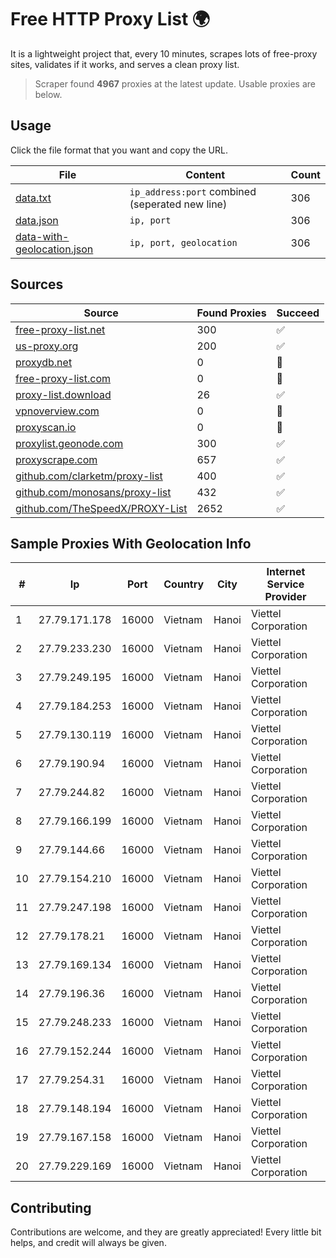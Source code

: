 
# Free HTTP Proxy List 🌍

It is a lightweight project that, every 10 minutes, scrapes lots of free-proxy sites, validates if it works, and serves a clean proxy list.


> Scraper found **4967** proxies at the latest update. Usable proxies are below.

## Usage

Click the file format that you want and copy the URL.


|File|Content|Count|
|----|-------|-----|
|[data.txt](https://raw.githubusercontent.com/themiralay/Proxy-List-World/master/data.txt)|`ip_address:port` combined (seperated new line)|306|
|[data.json](https://raw.githubusercontent.com/themiralay/Proxy-List-World/master/data.json)|`ip, port`|306|
|[data-with-geolocation.json](https://raw.githubusercontent.com/themiralay/Proxy-List-World/master/data-with-geolocation.json)|`ip, port, geolocation`|306|

## Sources

|Source|Found Proxies|Succeed|
|------|-------------|-------|
|[free-proxy-list.net](https://free-proxy-list.net)|300|✅|
|[us-proxy.org](https://www.us-proxy.org)|200|✅|
|[proxydb.net](http://proxydb.net)|0|🚫|
|[free-proxy-list.com](https://free-proxy-list.com/?page=&port=&type%5B%5D=http&type%5B%5D=https&up_time=0&search=Search)|0|🚫|
|[proxy-list.download](https://www.proxy-list.download/HTTP)|26|✅|
|[vpnoverview.com](https://vpnoverview.com/privacy/anonymous-browsing/free-proxy-servers)|0|🚫|
|[proxyscan.io](https://www.proxyscan.io)|0|🚫|
|[proxylist.geonode.com](https://proxylist.geonode.com/api/proxy-list?limit=300&page=1&sort_by=lastChecked&sort_type=desc&protocols=http,https)|300|✅|
|[proxyscrape.com](https://api.proxyscrape.com/v2/?request=displayproxies&protocol=http&timeout=10000&country=all&ssl=all&anonymity=all)|657|✅|
|[github.com/clarketm/proxy-list](https://raw.githubusercontent.com/clarketm/proxy-list/master/proxy-list-raw.txt)|400|✅|
|[github.com/monosans/proxy-list](https://raw.githubusercontent.com/monosans/proxy-list/main/proxies/http.txt)|432|✅|
|[github.com/TheSpeedX/PROXY-List](https://raw.githubusercontent.com/TheSpeedX/PROXY-List/master/http.txt)|2652|✅|


## Sample Proxies With Geolocation Info

|#|Ip|Port|Country|City|Internet Service Provider|
|-|--|----|-------|----|-------------------------|
|1|27.79.171.178|16000|Vietnam|Hanoi|Viettel Corporation|
|2|27.79.233.230|16000|Vietnam|Hanoi|Viettel Corporation|
|3|27.79.249.195|16000|Vietnam|Hanoi|Viettel Corporation|
|4|27.79.184.253|16000|Vietnam|Hanoi|Viettel Corporation|
|5|27.79.130.119|16000|Vietnam|Hanoi|Viettel Corporation|
|6|27.79.190.94|16000|Vietnam|Hanoi|Viettel Corporation|
|7|27.79.244.82|16000|Vietnam|Hanoi|Viettel Corporation|
|8|27.79.166.199|16000|Vietnam|Hanoi|Viettel Corporation|
|9|27.79.144.66|16000|Vietnam|Hanoi|Viettel Corporation|
|10|27.79.154.210|16000|Vietnam|Hanoi|Viettel Corporation|
|11|27.79.247.198|16000|Vietnam|Hanoi|Viettel Corporation|
|12|27.79.178.21|16000|Vietnam|Hanoi|Viettel Corporation|
|13|27.79.169.134|16000|Vietnam|Hanoi|Viettel Corporation|
|14|27.79.196.36|16000|Vietnam|Hanoi|Viettel Corporation|
|15|27.79.248.233|16000|Vietnam|Hanoi|Viettel Corporation|
|16|27.79.152.244|16000|Vietnam|Hanoi|Viettel Corporation|
|17|27.79.254.31|16000|Vietnam|Hanoi|Viettel Corporation|
|18|27.79.148.194|16000|Vietnam|Hanoi|Viettel Corporation|
|19|27.79.167.158|16000|Vietnam|Hanoi|Viettel Corporation|
|20|27.79.229.169|16000|Vietnam|Hanoi|Viettel Corporation|



## Contributing

Contributions are welcome, and they are greatly appreciated! Every
little bit helps, and credit will always be given.

